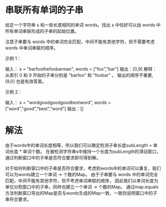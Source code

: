 # 串联所有单词的子串
给定一个字符串 s 和一些长度相同的单词 words。找出 s 中恰好可以由 words 中所有单词串联形成的子串的起始位置。

注意子串要与 words 中的单词完全匹配，中间不能有其他字符，但不需要考虑 words 中单词串联的顺序。

示例 1：

输入：
  s = "barfoothefoobarman",
  words = ["foo","bar"]
输出：[0,9]
解释：
从索引 0 和 9 开始的子串分别是 "barfoo" 和 "foobar" 。
输出的顺序不重要, [9,0] 也是有效答案。


示例 2：

输入：
  s = "wordgoodgoodgoodbestword",
  words = ["word","good","best","word"]
输出：[]

# 解法
由于words中的单词长度相等，所以我们可以确定检测子串长度subLength = 单词长度 * 单词个数。
在被检测字符串s中维持一个长度为subLength的滑动窗口，通过判断窗口中的子串是否符合要求即可得到解。

对于如何判断窗口中的子串是否符合要求，考虑到words中的单词可以重复，我们可以为words建立一个单词 -> 个数的Map。
由于子串要与 words 中的单词完全匹配，中间不能有其他字符，但不考虑单词串联的顺序，
因此我们以单词长度为单位分割窗口中的子串，同样也建立一个单词 -> 个数的Map。
通过map.equals方法判断窗口导出的Map是否与words生成的Map一致，一致则说明窗口中的子串符合要求。
